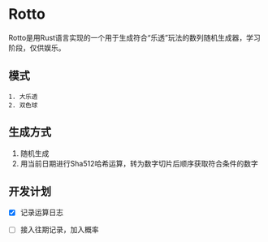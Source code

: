 # Rotto

Rotto是用Rust语言实现的一个用于生成符合“乐透”玩法的数列随机生成器，学习阶段，仅供娱乐。

## 模式
```
1. 大乐透
2. 双色球
```

## 生成方式
1. 随机生成
2. 用当前日期进行Sha512哈希运算，转为数字切片后顺序获取符合条件的数字

## 开发计划
+ [x] 记录运算日志
+ [ ] 接入往期记录，加入概率

